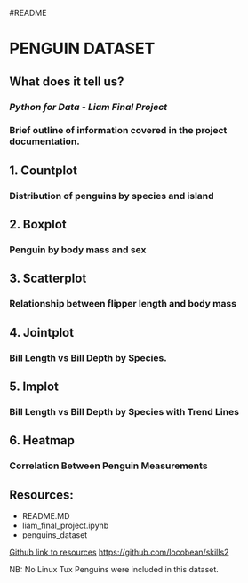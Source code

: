 #README

# **PENGUIN DATASET**
## What does it tell us?

### ***Python for Data - Liam Final Project***
### Brief outline of information covered in the project documentation.

## **1. Countplot**
### Distribution of penguins by species and island

## **2. Boxplot**
### Penguin by body mass and sex


## **3. Scatterplot**
### Relationship between flipper length and body mass

## **4. Jointplot**
### Bill Length vs Bill Depth by Species. 

## **5. Implot**
### Bill Length vs Bill Depth by Species with Trend Lines

## **6. Heatmap**
### Correlation Between Penguin Measurements

## Resources:
- README.MD
- liam_final_project.ipynb
- penguins_dataset

[Github link to resources](https://github.com/locobean/skills2)
https://github.com/locobean/skills2

NB: No Linux Tux Penguins were included in this dataset.



